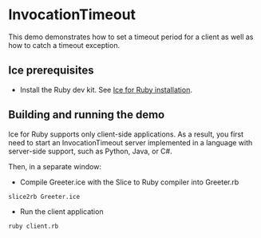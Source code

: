 # InvocationTimeout

This demo demonstrates how to set a timeout period for a client as well as how to catch a timeout exception.

## Ice prerequisites

- Install the Ruby dev kit. See [Ice for Ruby installation].

## Building and running the demo

Ice for Ruby supports only client-side applications. As a result, you first need to start an InvocationTimeout server
implemented in a language with server-side support, such as Python, Java, or C#.

Then, in a separate window:

- Compile Greeter.ice with the Slice to Ruby compiler into Greeter.rb

```shell
slice2rb Greeter.ice
```

- Run the client application

```shell
ruby client.rb
```

[Ice for Ruby installation]: https://github.com/zeroc-ice/ice/blob/main/NIGHTLY.md#ice-for-ruby
